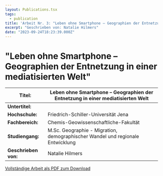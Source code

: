```yaml
---
layout: Publications.tsx
tags:
  - publication
title: 'Arbeit Nr. 3: "Leben ohne Smartphone – Geographien der Entnetzung in einer mediatisierten Welt"'
excerpt: "Geschrieben von: Natalie Hilmers"
date: "2023-09-24T18:23:39.000Z"
---
```


# "Leben ohne Smartphone – Geographien der Entnetzung in einer mediatisierten Welt"

<table class="table table-striped">
<thead>
<tr>
<th><strong>Titel:</strong></th>
<th>Leben ohne Smartphone – Geographien der Entnetzung in einer mediatisierten Welt</th>
</tr>
</thead>
<tbody>
<tr>
<td><strong>Untertitel:</strong></td>
<td></td>
</tr>
<tr>
<td><strong>Hochschule:</strong></td>
<td>Friedrich-Schiller-Universität Jena</td>
</tr>
<tr>
<td><strong>Fachbereich:</strong></td>
<td>Chemis-Geowissenschaftliche-Fakultät</td>
</tr>
<tr>
<td><strong>Studiengang:</strong></td>
<td>M.Sc. Geographie - Migration, demographischer Wandel und regionale Entwicklung</td>
</tr>
<tr>
<td><strong>Geschrieben von:</strong></td>
<td>Natalie Hilmers</td>
</tr>
</tbody>
</table>

[Vollständige Arbeit als PDF zum Download](/arbeiten/arbeit-3_leben-ohne-smartphone-geographien-der-entnetzung-in-einer-mediatisierten-welt.pdf)
